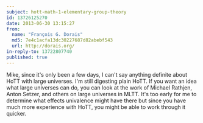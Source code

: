 ```yaml
---
subject: hott-math-1-elementary-group-theory
id: 13726125270
date: 2013-06-30 13:15:27
from:
  name: "François G. Dorais"
  md5: 7e4c1acfa13dc30227687d82abebf543
  url: http://dorais.org/
in-reply-to: 13722807740
published: true
---
```

Mike, since it's only been a few days, I can't say anything definite about HoTT with large universes. I'm still digesting plain HoTT. If you want an idea what large universes can do, you can look at the work of Michael Rathjen, Anton Setzer, and others on large universes in MLTT. It's too early for me to determine what effects univalence might have there but since you have much more experience with HoTT, you might be able to work through it quicker.
